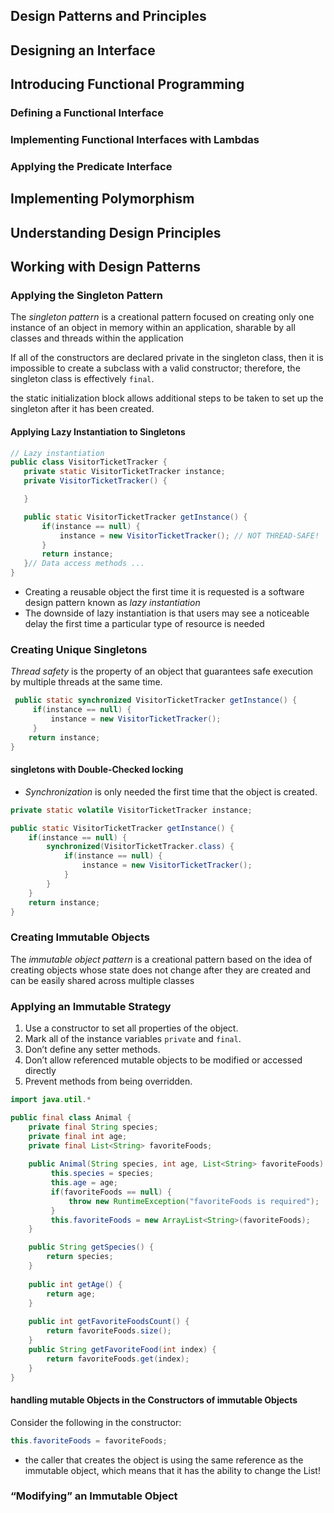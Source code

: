 Design Patterns and Principles
---

Designing an Interface
---

Introducing Functional Programming
---
### Defining a Functional Interface
### Implementing Functional Interfaces with Lambdas
### Applying the Predicate Interface


Implementing Polymorphism
---

Understanding Design Principles
---

Working with Design Patterns
---

### Applying the Singleton Pattern

The _singleton pattern_ is a creational pattern focused on creating only one instance of an object in memory within an application, sharable by all classes and threads within the application

If all of the constructors are declared private in the singleton class, then it is impossible to create a subclass with a valid constructor; therefore, the singleton class is effectively `final`.

 the static initialization block allows additional steps to be taken to set up the singleton after it has been created.

#### Applying Lazy Instantiation to Singletons
 ```java
 // Lazy instantiation
public class VisitorTicketTracker {
    private static VisitorTicketTracker instance;
    private VisitorTicketTracker() {

    }

    public static VisitorTicketTracker getInstance() {
        if(instance == null) {
            instance = new VisitorTicketTracker(); // NOT THREAD-SAFE!
        }
        return instance; 
    }// Data access methods ...
}
 ```
 * Creating a reusable object the first time it is requested is a software design pattern known as _lazy instantiation_
 * The downside of lazy instantiation is that users may see a noticeable delay the first time a particular type of resource is needed

 ### Creating Unique Singletons

 _Thread safety_ is the property of an object that guarantees safe execution by multiple threads at the same time.

```java
 public static synchronized VisitorTicketTracker getInstance() { 
     if(instance == null) {
         instance = new VisitorTicketTracker();
     }
    return instance; 
}
```
#### singletons with Double‐Checked locking
* _Synchronization_ is only needed the first time that the object is created.

```java
private static volatile VisitorTicketTracker instance; 

public static VisitorTicketTracker getInstance() {
    if(instance == null) { 
        synchronized(VisitorTicketTracker.class) {
            if(instance == null) {
                instance = new VisitorTicketTracker();
            } 
        }
    }
    return instance; 
}
```

### Creating Immutable Objects

The _immutable object pattern_ is a creational pattern based on the idea of creating objects whose state does not change after they are created and can be easily shared across multiple classes

### Applying an Immutable Strategy

1. Use a constructor to set all properties of the object.
2. Mark all of the instance variables `private` and `final`.
3. Don’t define any setter methods.
4. Don’t allow referenced mutable objects to be modified or accessed directly
5. Prevent methods from being overridden.

```java
import java.util.*

public final class Animal {
    private final String species;   
    private final int age;
    private final List<String> favoriteFoods;
    
    public Animal(String species, int age, List<String> favoriteFoods) {
         this.species = species;
         this.age = age;
         if(favoriteFoods == null) {
             throw new RuntimeException("favoriteFoods is required");
         }
         this.favoriteFoods = new ArrayList<String>(favoriteFoods);
    }

    public String getSpecies() { 
        return species;
    }
    
    public int getAge() { 
        return age;
    }
    
    public int getFavoriteFoodsCount() { 
        return favoriteFoods.size();
    }
    public String getFavoriteFood(int index) { 
        return favoriteFoods.get(index);
    } 
}
```
#### handling mutable Objects in the Constructors of immutable Objects
Consider the following in the constructor:
```java
this.favoriteFoods = favoriteFoods;
```
- the caller that creates the object is using the same reference as the immutable object, which means that it has the ability to change the List!

### “Modifying” an Immutable Object
